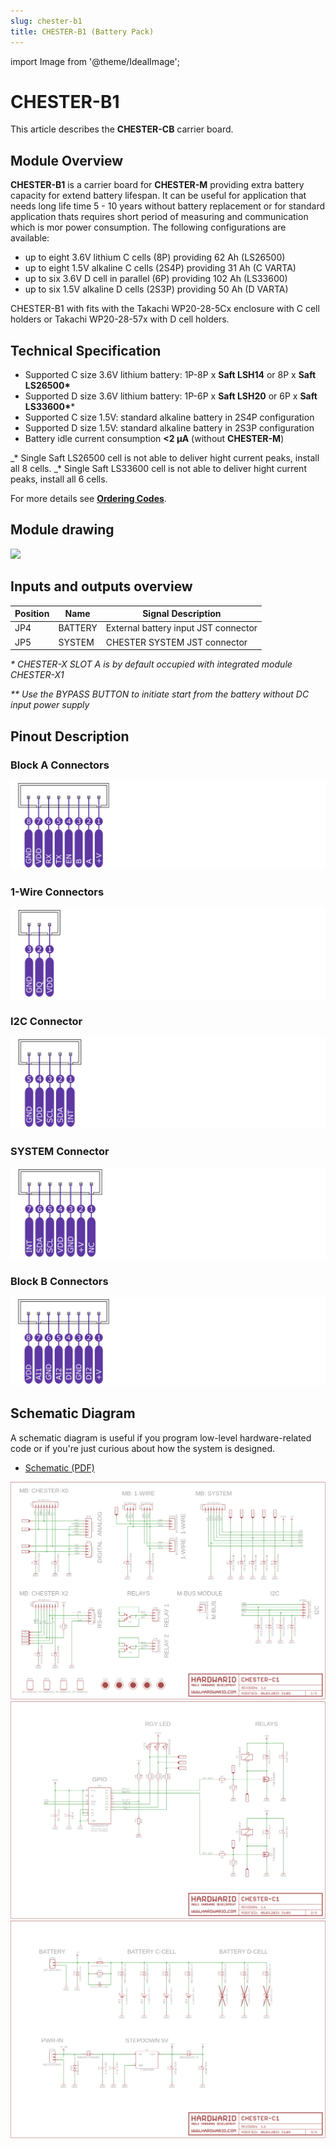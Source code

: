 ```yaml
---
slug: chester-b1
title: CHESTER-B1 (Battery Pack)
---
```

import Image from '@theme/IdealImage';

# CHESTER-B1
This article describes the **CHESTER-CB** carrier board.

## Module Overview

**CHESTER-B1** is a carrier board for **CHESTER-M** providing extra battery capacity for extend battery lifespan. It can be useful for application that needs long life time 5 - 10 years without battery replacement or for standard application thats requires short period of measuring and communication which is mor power consumption. The following configurations are available:
- up to eight 3.6V lithium C cells (8P) providing 62 Ah (LS26500)
- up to eight 1.5V alkaline C cells (2S4P) providing 31 Ah (C VARTA)
- up to six 3.6V D cell in parallel (6P) providing 102 Ah (LS33600)
- up to six 1.5V alkaline D cells (2S3P) providing 50 Ah (D VARTA)

CHESTER-B1 with fits with the Takachi WP20-28-5Cx enclosure with C cell holders or Takachi WP20-28-57x with D cell holders.


## Technical Specification

* Supported C size 3.6V lithium battery: 1P-8P x **Saft LSH14** or 8P x **Saft LS26500\***
* Supported D size 3.6V lithium battery: 1P-6P x **Saft LSH20** or 6P x **Saft LS33600\****
* Supported C size 1.5V: standard alkaline battery in 2S4P configuration
* Supported D size 1.5V: standard alkaline battery in 2S3P configuration
* Battery idle current consumption **<2 μA** (without **CHESTER-M**)

_\* Single Saft LS26500 cell is not able to deliver hight current peaks, install all 8 cells.
_\* Single Saft LS33600 cell is not able to deliver hight current peaks, install all 6 cells.

For more details see [**Ordering Codes**](../ordering-codes.md#chester-m).

## Module drawing

![](chester-b1.png)

## Inputs and outputs overview

| Position | Name      | Signal Description                      |
| -------- | --------- | --------------------------------------- |
| JP4      | BATTERY   | External battery input JST connector    |
| JP5      | SYSTEM    | CHESTER SYSTEM JST connector            |

_\* CHESTER-X SLOT A is by default occupied with integrated module CHESTER-X1_

_\** Use the BYPASS BUTTON to initiate start from the battery without DC input power supply_

## Pinout Description

### Block A Connectors

![](block-a.png)

### 1-Wire Connectors

![](1-wire.png)

### I2C Connector

![](i2c.png)

### SYSTEM Connector

![](system.png)

### Block B Connectors

![](block-b.png)

## Schematic Diagram

A schematic diagram is useful if you program low-level hardware-related code or if you're just curious about how the system is designed.

- [Schematic (PDF)](schematics/hio-chester-c1-r1.1.pdf)

<!--
- [TODO Interactive PCB connector, part, testpoint and signal browser]
-->

![](schematics/hio-chester-c1-r1.1-1.png)
![](schematics/hio-chester-c1-r1.1-2.png)
![](schematics/hio-chester-c1-r1.1-3.png)


